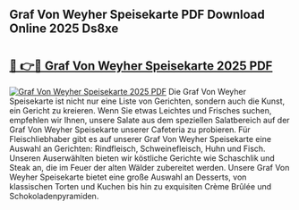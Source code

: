 ## Graf Von Weyher Speisekarte PDF Download Online 2025 Ds8xe

# <h2><a href="http://gcaueb.nevu.top/?p=Graf+Von+Weyher+Speisekarte">🔗 👉🔴 Graf Von Weyher Speisekarte 2025 PDF</a></h2>

[![Graf Von Weyher Speisekarte 2025 PDF](https://i.imgur.com/dBaPXMq.png)](http://gcaueb.nevu.top/?p=Graf+Von+Weyher+Speisekarte)
Die Graf Von Weyher Speisekarte ist nicht nur eine Liste von Gerichten, sondern auch die Kunst, ein Gericht zu kreieren. Wenn Sie etwas Leichtes und Frisches suchen, empfehlen wir Ihnen, unsere Salate aus dem speziellen Salatbereich auf der Graf Von Weyher Speisekarte unserer Cafeteria zu probieren. Für Fleischliebhaber gibt es auf unserer Graf Von Weyher Speisekarte eine Auswahl an Gerichten: Rindfleisch, Schweinefleisch, Huhn und Fisch. Unseren Auserwählten bieten wir köstliche Gerichte wie Schaschlik und Steak an, die im Feuer der alten Wälder zubereitet werden. Unsere Graf Von Weyher Speisekarte bietet eine große Auswahl an Desserts, von klassischen Torten und Kuchen bis hin zu exquisiten Crème Brûlée und Schokoladenpyramiden.
